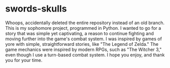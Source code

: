 # swords-skulls
Whoops, accidentally deleted the entire repository instead of an old branch. This is my sophomore project, programmed in Python. I wanted to go for a story that was simple yet captivating, a reason to continue fighting and moving further into the game's combat system. I was inspired by games of yore with simple, straightforward stories, like "The Legend of Zelda." The game mechanics were inspired by modern RPGs, such as "The Witcher 3," even though I use a turn-based combat system. I hope you enjoy, and thank you for your time.
